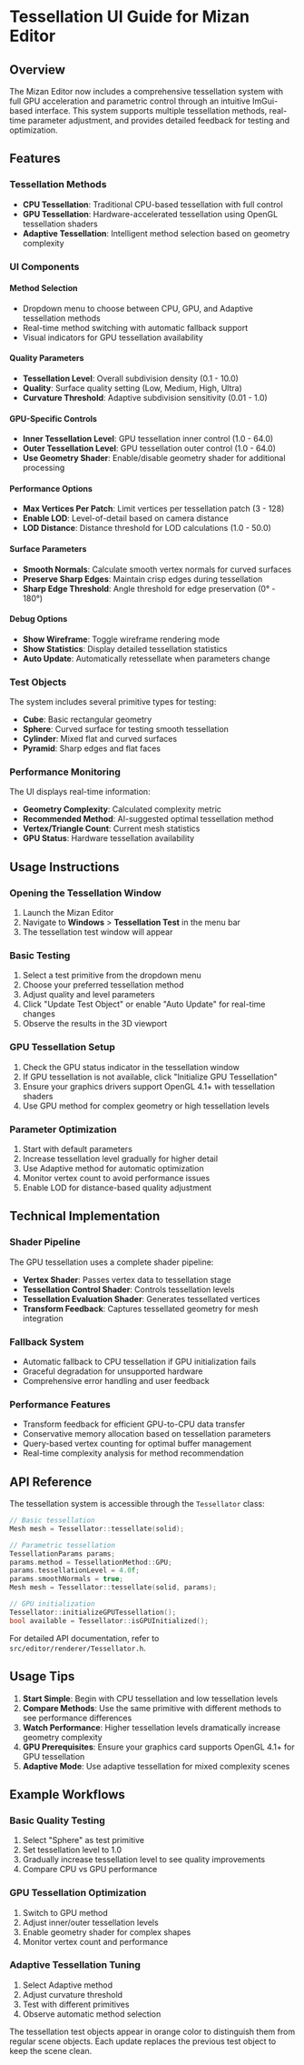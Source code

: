 # Tessellation UI Guide for Mizan Editor

## Overview

The Mizan Editor now includes a comprehensive tessellation system with full GPU acceleration and parametric control through an intuitive ImGui-based interface. This system supports multiple tessellation methods, real-time parameter adjustment, and provides detailed feedback for testing and optimization.

## Features

### Tessellation Methods
- **CPU Tessellation**: Traditional CPU-based tessellation with full control
- **GPU Tessellation**: Hardware-accelerated tessellation using OpenGL tessellation shaders
- **Adaptive Tessellation**: Intelligent method selection based on geometry complexity

### UI Components

#### Method Selection
- Dropdown menu to choose between CPU, GPU, and Adaptive tessellation methods
- Real-time method switching with automatic fallback support
- Visual indicators for GPU tessellation availability

#### Quality Parameters
- **Tessellation Level**: Overall subdivision density (0.1 - 10.0)
- **Quality**: Surface quality setting (Low, Medium, High, Ultra)
- **Curvature Threshold**: Adaptive subdivision sensitivity (0.01 - 1.0)

#### GPU-Specific Controls
- **Inner Tessellation Level**: GPU tessellation inner control (1.0 - 64.0)
- **Outer Tessellation Level**: GPU tessellation outer control (1.0 - 64.0)
- **Use Geometry Shader**: Enable/disable geometry shader for additional processing

#### Performance Options
- **Max Vertices Per Patch**: Limit vertices per tessellation patch (3 - 128)
- **Enable LOD**: Level-of-detail based on camera distance
- **LOD Distance**: Distance threshold for LOD calculations (1.0 - 50.0)

#### Surface Parameters
- **Smooth Normals**: Calculate smooth vertex normals for curved surfaces
- **Preserve Sharp Edges**: Maintain crisp edges during tessellation
- **Sharp Edge Threshold**: Angle threshold for edge preservation (0° - 180°)

#### Debug Options
- **Show Wireframe**: Toggle wireframe rendering mode
- **Show Statistics**: Display detailed tessellation statistics
- **Auto Update**: Automatically retessellate when parameters change

### Test Objects

The system includes several primitive types for testing:
- **Cube**: Basic rectangular geometry
- **Sphere**: Curved surface for testing smooth tessellation
- **Cylinder**: Mixed flat and curved surfaces
- **Pyramid**: Sharp edges and flat faces

### Performance Monitoring

The UI displays real-time information:
- **Geometry Complexity**: Calculated complexity metric
- **Recommended Method**: AI-suggested optimal tessellation method
- **Vertex/Triangle Count**: Current mesh statistics
- **GPU Status**: Hardware tessellation availability

## Usage Instructions

### Opening the Tessellation Window
1. Launch the Mizan Editor
2. Navigate to **Windows** > **Tessellation Test** in the menu bar
3. The tessellation test window will appear

### Basic Testing
1. Select a test primitive from the dropdown menu
2. Choose your preferred tessellation method
3. Adjust quality and level parameters
4. Click "Update Test Object" or enable "Auto Update" for real-time changes
5. Observe the results in the 3D viewport

### GPU Tessellation Setup
1. Check the GPU status indicator in the tessellation window
2. If GPU tessellation is not available, click "Initialize GPU Tessellation"
3. Ensure your graphics drivers support OpenGL 4.1+ with tessellation shaders
4. Use GPU method for complex geometry or high tessellation levels

### Parameter Optimization
1. Start with default parameters
2. Increase tessellation level gradually for higher detail
3. Use Adaptive method for automatic optimization
4. Monitor vertex count to avoid performance issues
5. Enable LOD for distance-based quality adjustment

## Technical Implementation

### Shader Pipeline
The GPU tessellation uses a complete shader pipeline:
- **Vertex Shader**: Passes vertex data to tessellation stage
- **Tessellation Control Shader**: Controls tessellation levels
- **Tessellation Evaluation Shader**: Generates tessellated vertices
- **Transform Feedback**: Captures tessellated geometry for mesh integration

### Fallback System
- Automatic fallback to CPU tessellation if GPU initialization fails
- Graceful degradation for unsupported hardware
- Comprehensive error handling and user feedback

### Performance Features
- Transform feedback for efficient GPU-to-CPU data transfer
- Conservative memory allocation based on tessellation parameters
- Query-based vertex counting for optimal buffer management
- Real-time complexity analysis for method recommendation

## API Reference

The tessellation system is accessible through the `Tessellator` class:

```cpp
// Basic tessellation
Mesh mesh = Tessellator::tessellate(solid);

// Parametric tessellation
TessellationParams params;
params.method = TessellationMethod::GPU;
params.tessellationLevel = 4.0f;
params.smoothNormals = true;
Mesh mesh = Tessellator::tessellate(solid, params);

// GPU initialization
Tessellator::initializeGPUTessellation();
bool available = Tessellator::isGPUInitialized();
```

For detailed API documentation, refer to `src/editor/renderer/Tessellator.h`.

## Usage Tips

1. **Start Simple**: Begin with CPU tessellation and low tessellation levels
2. **Compare Methods**: Use the same primitive with different methods to see performance differences
3. **Watch Performance**: Higher tessellation levels dramatically increase geometry complexity
4. **GPU Prerequisites**: Ensure your graphics card supports OpenGL 4.1+ for GPU tessellation
5. **Adaptive Mode**: Use adaptive tessellation for mixed complexity scenes

## Example Workflows

### Basic Quality Testing
1. Select "Sphere" as test primitive
2. Set tessellation level to 1.0
3. Gradually increase tessellation level to see quality improvements
4. Compare CPU vs GPU performance

### GPU Tessellation Optimization
1. Switch to GPU method
2. Adjust inner/outer tessellation levels
3. Enable geometry shader for complex shapes
4. Monitor vertex count and performance

### Adaptive Tessellation Tuning
1. Select Adaptive method
2. Adjust curvature threshold
3. Test with different primitives
4. Observe automatic method selection

The tessellation test objects appear in orange color to distinguish them from regular scene objects. Each update replaces the previous test object to keep the scene clean.
